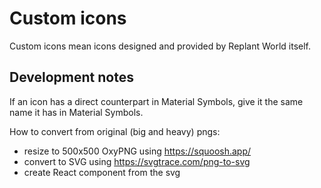 # Custom icons

Custom icons mean icons designed and provided by Replant World itself.

## Development notes

If an icon has a direct counterpart in Material Symbols, give it the same name it has in Material Symbols.

How to convert from original (big and heavy) pngs:

- resize to 500x500 OxyPNG using https://squoosh.app/
- convert to SVG using https://svgtrace.com/png-to-svg
- create React component from the svg
